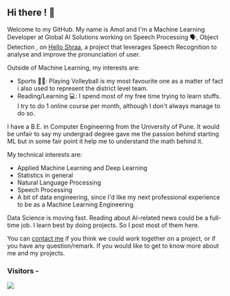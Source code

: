  Hi there ! 👋
-------
Welcome to my GitHub. My name is Amol and I'm a Machine Learning Developer at Global AI Solutions working on Speech Processing 🗣, Object Detection , on [Hello Shraa](https://helloshraa.com/), a project that leverages Speech Recognition to analyse and improve the pronunciation of user.


Outside of Machine Learning, my interests are:
- Sports 🚴‍♂️: Playing Volleyball is my most favourite one as a matter of fact i also used to represent the district level team. 
- Reading/Learning 💻: I spend most of my free time trying to learn stuffs. I try to do 1 online course per month, although I don't always manage to do so.


I have a B.E. in Computer Engineering  from the University of Pune. It would be unfair to say my undergrad degree gave me the passion behind starting ML but in some fair point it help me to understand the math behind it. 

My technical interests are:
- Applied Machine Learning and Deep Learning
- Statistics in general
- Natural Language Processing
- Speech Processing
- A bit of data engineering, since I'd like my next professional experience to be as a Machine Learning Engineering

Data Science is moving fast. Reading about AI-related news could be a full-time job. I learn best by doing projects. So I post most of them here.



You can [contact me](mailto:amol.jagdambe@gmail.com) if you think we could work together on  a project, or if you have any question/remark. If you would like to get to know more about me and my projects.

### Visitors - 
<img align="center" src="https://profile-counter.glitch.me/amoljagadambe/count.svg">